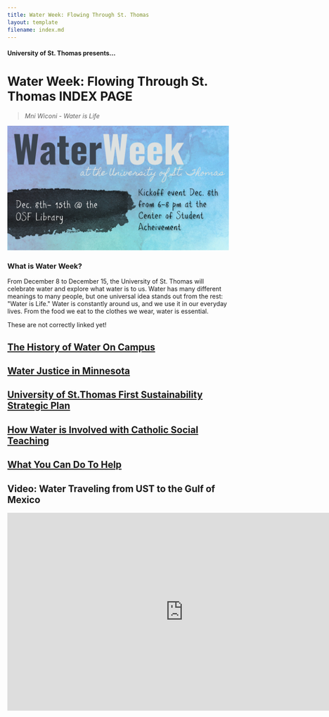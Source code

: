 ```yaml
---
title: Water Week: Flowing Through St. Thomas
layout: template
filename: index.md
---
```


#### University of St. Thomas presents...

# Water Week: Flowing Through St. Thomas INDEX PAGE

> *Mni Wiconi - Water is Life*

![Banner](assets/banner.jpg)

### What is Water Week?
From December 8 to December 15, the University of St. Thomas will celebrate water and explore what water is to us. Water has many different meanings to many people, but one universal idea stands out from the rest: "Water is Life." Water is constantly around us, and we use it in our everyday lives. From the food we eat to the clothes we wear, water is essential. 

These are not correctly linked yet!

## [The History of Water On Campus](https://alina-kan.github.io/history/)

## [Water Justice in Minnesota](https://alina-kan.github.io/water-justice/)

## [University of St.Thomas First Sustainability Strategic Plan](https://alina-kan.github.io/sustainability/)

## [How Water is Involved with Catholic Social Teaching](https://alina-kan.github.io/teaching/)

## [What You Can Do To Help](https://alina-kan.github.io/resources/)

## Video: Water Traveling from UST to the Gulf of Mexico
<p align="center">
<iframe width="800" height="450" src="https://www.youtube.com/embed/F_JCGDkMq-c" title="YouTube video player" frameborder="0" allow="accelerometer; autoplay; clipboard-write; encrypted-media; gyroscope; picture-in-picture" allowfullscreen></iframe>
</p>
